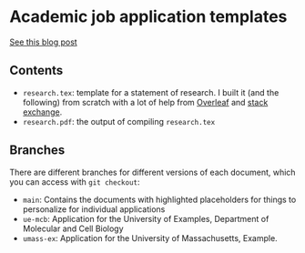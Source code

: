 # Academic job application templates

<!-- TODO: add link -->
[See this blog post](#) 

## Contents

- `research.tex`: template for a statement of research.
  I built it (and the following) from scratch with a lot of help
  from [Overleaf](https://overleaf.com/learn)
  and [stack exchange](https://tex.stackexchange.com).
- `research.pdf`: the output of compiling `research.tex`

## Branches

There are different branches for different versions of each document,
which you can access with `git checkout`:

- `main`: Contains the documents with highlighted placeholders for
  things to personalize for individual applications
- `ue-mcb`: Application for the University of Examples,
  Department of Molecular and Cell Biology
- `umass-ex`: Application for the University of Massachusetts, Example.
